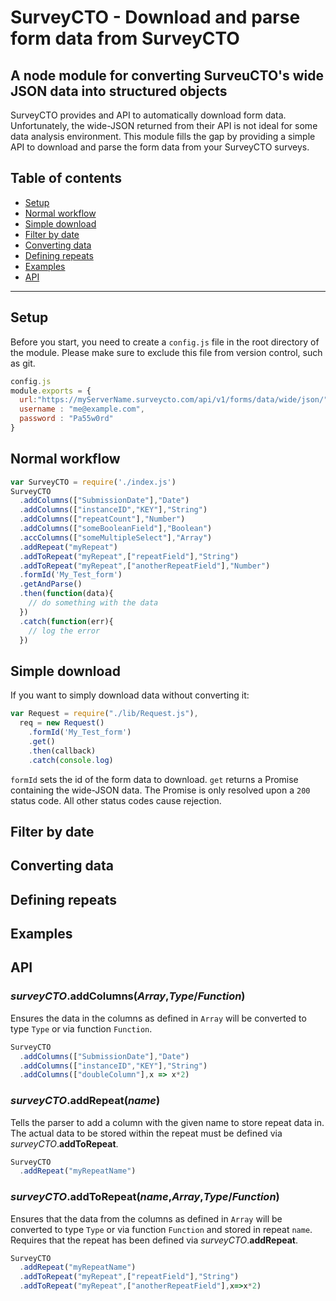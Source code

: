 # SurveyCTO - Download and parse form data from SurveyCTO

## A node module for converting SurveuCTO's wide JSON data into structured objects

SurveyCTO provides and API to automatically download form data. Unfortunately, the wide-JSON returned from their API is not ideal for some data analysis environment.
This module fills the gap by providing a simple API to download and parse the form data from your SurveyCTO surveys.

## Table of contents

- [Setup](#setup)
- [Normal workflow](#normal-workflow)
- [Simple download](#simple-download)
- [Filter by date](#filter-by-date)
- [Converting data](#converting-data)
- [Defining repeats](#defining-repeats)
- [Examples](#examples)
- [API](#api)


---


## Setup

Before you start, you need to create a `config.js` file in the root directory of the module. Please make sure to exclude this file from version control, such as git.
```js
config.js
module.exports = {
  url:"https://myServerName.surveycto.com/api/v1/forms/data/wide/json/",
  username : "me@example.com",
  password : "Pa55w0rd"
}
```

## Normal workflow
```js
var SurveyCTO = require('./index.js')
SurveyCTO
  .addColumns(["SubmissionDate"],"Date")
  .addColumns(["instanceID","KEY"],"String")
  .addColumns(["repeatCount"],"Number")
  .addColumns(["someBooleanField"],"Boolean")
  .accColumns(["someMultipleSelect"],"Array")
  .addRepeat("myRepeat")
  .addToRepeat("myRepeat",["repeatField"],"String")
  .addToRepeat("myRepeat",["anotherRepeatField"],"Number")
  .formId('My_Test_form')
  .getAndParse()
  .then(function(data){
    // do something with the data
  })
  .catch(function(err){
    // log the error
  })
```

## Simple download

If you want to simply download data without converting it:
```js
var Request = require("./lib/Request.js"),
  req = new Request()
    .formId('My_Test_form')
    .get()
    .then(callback)
    .catch(console.log)
```
`formId` sets the id of the form data to download.
`get` returns a Promise containing the wide-JSON data.
The Promise is only resolved upon a `200` status code. All other status codes cause rejection.


## Filter by date
## Converting data
## Defining repeats
## Examples
## API

### <i>surveyCTO</i>.<b>addColumns</b>(<i>Array</i>,<i>Type</i>/<i>Function</i>)
Ensures the data in the columns as defined in `Array` will be converted to type `Type` or via function `Function`.
```js
SurveyCTO
  .addColumns(["SubmissionDate"],"Date")
  .addColumns(["instanceID","KEY"],"String")
  .addColumns(["doubleColumn"],x => x*2)
```

### <i>surveyCTO</i>.<b>addRepeat</b>(<i>name</i>)
Tells the parser to add a column with the given name to store repeat data in. The actual data to be stored within the repeat must be defined via <i>surveyCTO</i>.<b>addToRepeat</b>.
```js
SurveyCTO
  .addRepeat("myRepeatName")
```

### <i>surveyCTO</i>.<b>addToRepeat</b>(<i>name</i>,<i>Array</i>,<i>Type</i>/<i>Function</i>)
Ensures that the data from the columns as defined in `Array` will be converted to type `Type` or via function `Function` and stored in repeat `name`. Requires that the repeat has been defined via <i>surveyCTO</i>.<b>addRepeat</b>.
```js
SurveyCTO
  .addRepeat("myRepeatName")
  .addToRepeat("myRepeat",["repeatField"],"String")
  .addToRepeat("myRepeat",["anotherRepeatField"],x=>x*2)
```





